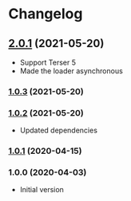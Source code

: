 # Changelog

## [2.0.1](https://github.com/5lava/terser-loader/compare/v1.0.3...v2.0.1) (2021-05-20)

* Support Terser 5
* Made the loader asynchronous

### [1.0.3](https://github.com/5lava/terser-loader/compare/v1.0.2...v1.0.3) (2021-05-20)

### [1.0.2](https://github.com/5lava/terser-loader/compare/v1.0.1...v1.0.2) (2021-05-20)

* Updated dependencies

### [1.0.1](https://github.com/5lava/terser-loader/compare/v1.0.0...v1.0.1) (2020-04-15)

<a name="1.0.0"></a>
### 1.0.0 (2020-04-03)

* Initial version
